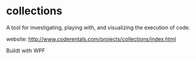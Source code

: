 collections
===========

A tool for investigating, playing with, and visualizing the execution of code.

website: http://www.coderentals.com/projects/collections/index.html

Buildt with WPF
